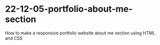 # 22-12-05-portfolio-about-me-section
How to make a responsive portfolio website about me section using HTML and CSS
